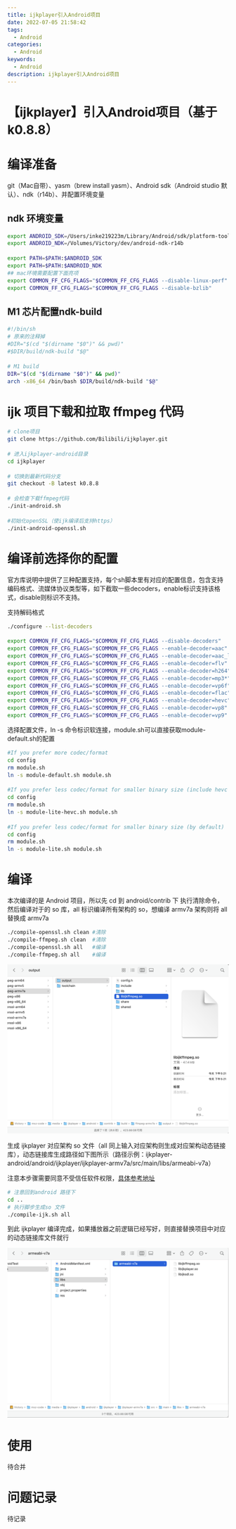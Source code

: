 ```yaml
---
title: ijkplayer引入Android项目
date: 2022-07-05 21:58:42
tags:
  - Android
categories:
  - Android
keywords:
  - Android
description: ijkplayer引入Android项目
---
```


# 【ijkplayer】引入Android项目（基于k0.8.8）



# 编译准备

git（Mac自带）、yasm（brew install yasm）、Android sdk（Android studio 默认）、ndk（r14b）、并配置环境变量

## ndk 环境变量

```bash
export ANDROID_SDK=/Users/inke219223m/Library/Android/sdk/platform-tools
export ANDROID_NDK=/Volumes/Victory/dev/android-ndk-r14b

export PATH=$PATH:$ANDROID_SDK
export PATH=$PATH:$ANDROID_NDK
## mac环境需要配置下面亮项
export COMMON_FF_CFG_FLAGS="$COMMON_FF_CFG_FLAGS --disable-linux-perf"
export COMMON_FF_CFG_FLAGS="$COMMON_FF_CFG_FLAGS --disable-bzlib"
```



## M1 芯片配置ndk-build

```bash
#!/bin/sh
# 原来的注释掉
#DIR="$(cd "$(dirname "$0")" && pwd)"
#$DIR/build/ndk-build "$@"

# M1 build
DIR="$(cd "$(dirname "$0")" && pwd)"
arch -x86_64 /bin/bash $DIR/build/ndk-build "$@"
```



# ijk 项目下载和拉取 ffmpeg 代码

```bash
# clone项目
git clone https://github.com/Bilibili/ijkplayer.git

# 进入ijkplayer-android目录
cd ijkplayer

# 切换到最新代码分支
git checkout -B latest k0.8.8

# 会检查下载ffmpeg代码 
./init-android.sh

#初始化openSSL（使ijk编译后支持https）
./init-android-openssl.sh
```



# 编译前选择你的配置

官方库说明中提供了三种配置支持，每个sh脚本里有对应的配置信息，包含支持编码格式、流媒体协议类型等，如下截取一些decoders，enable标识支持该格式，disable则标识不支持。

支持解码格式

```bash
./configure --list-decoders

export COMMON_FF_CFG_FLAGS="$COMMON_FF_CFG_FLAGS --disable-decoders"
export COMMON_FF_CFG_FLAGS="$COMMON_FF_CFG_FLAGS --enable-decoder=aac"
export COMMON_FF_CFG_FLAGS="$COMMON_FF_CFG_FLAGS --enable-decoder=aac_latm"
export COMMON_FF_CFG_FLAGS="$COMMON_FF_CFG_FLAGS --enable-decoder=flv"
export COMMON_FF_CFG_FLAGS="$COMMON_FF_CFG_FLAGS --enable-decoder=h264"
export COMMON_FF_CFG_FLAGS="$COMMON_FF_CFG_FLAGS --enable-decoder=mp3*"
export COMMON_FF_CFG_FLAGS="$COMMON_FF_CFG_FLAGS --enable-decoder=vp6f"
export COMMON_FF_CFG_FLAGS="$COMMON_FF_CFG_FLAGS --enable-decoder=flac"
export COMMON_FF_CFG_FLAGS="$COMMON_FF_CFG_FLAGS --enable-decoder=hevc"
export COMMON_FF_CFG_FLAGS="$COMMON_FF_CFG_FLAGS --enable-decoder=vp8"
export COMMON_FF_CFG_FLAGS="$COMMON_FF_CFG_FLAGS --enable-decoder=vp9"
```



选择配置文件，ln -s 命令标识软连接，module.sh可以直接获取module-default.sh的配置

```bash
#If you prefer more codec/format
cd config
rm module.sh
ln -s module-default.sh module.sh

#If you prefer less codec/format for smaller binary size (include hevc function)
cd config
rm module.sh
ln -s module-lite-hevc.sh module.sh

#If you prefer less codec/format for smaller binary size (by default)
cd config
rm module.sh
ln -s module-lite.sh module.sh
```



# 编译

本次编译的是 Android 项目，所以先  cd  到  android/contrib 下 执行清除命令，然后编译对于的  so  库，all  标识编译所有架构的  so，想编译 armv7a 架构则将 all 替换成 armv7a

```bash
./compile-openssl.sh clean #清除
./compile-ffmpeg.sh clean  #清除
./compile-openssl.sh all   #编译
./compile-ffmpeg.sh all    #编译
```



<img src="https://raw.githubusercontent.com/xzMhehe/StaticFile_CDN/main/static/mo/20220705175114.png" width="600"/>



生成 ijkplayer 对应架构  so 文件（all 同上输入对应架构则生成对应架构动态链接库），动态链接库生成路径如下图所示（路径示例：ijkplayer-android/android/ijkplayer/ijkplayer-armv7a/src/main/libs/armeabi-v7a）

注意本步骤需要同意不受信任软件权限，[具体参考地址](https://support.apple.com/en-us/HT202491)

```bash
# 注意回到android 路径下
cd ..
# 执行脚步生成so 文件
./compile-ijk.sh all
```



到此 ijkplayer 编译完成，如果播放器之前逻辑已经写好，则直接替换项目中对应的动态链接库文件就行

<img src="https://raw.githubusercontent.com/xzMhehe/StaticFile_CDN/main/static/mo/20220705175436.png" width="600"/>




# 使用
待合并




# 问题记录
待记录




